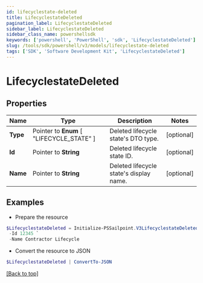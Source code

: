 ```yaml
---
id: lifecyclestate-deleted
title: LifecyclestateDeleted
pagination_label: LifecyclestateDeleted
sidebar_label: LifecyclestateDeleted
sidebar_class_name: powershellsdk
keywords: ['powershell', 'PowerShell', 'sdk', 'LifecyclestateDeleted'] 
slug: /tools/sdk/powershell/v3/models/lifecyclestate-deleted
tags: ['SDK', 'Software Development Kit', 'LifecyclestateDeleted']
---
```



# LifecyclestateDeleted

## Properties

Name | Type | Description | Notes
------------ | ------------- | ------------- | -------------
**Type** |  Pointer to  **Enum** [  "LIFECYCLE_STATE" ] | Deleted lifecycle state's DTO type. | [optional] 
**Id** |  Pointer to **String** | Deleted lifecycle state ID. | [optional] 
**Name** |  Pointer to **String** | Deleted lifecycle state's display name. | [optional] 

## Examples

- Prepare the resource
```powershell
$LifecyclestateDeleted = Initialize-PSSailpoint.V3LifecyclestateDeleted  -Type LIFECYCLE_STATE `
 -Id 12345 `
 -Name Contractor Lifecycle
```

- Convert the resource to JSON
```powershell
$LifecyclestateDeleted | ConvertTo-JSON
```


[[Back to top]](#) 


